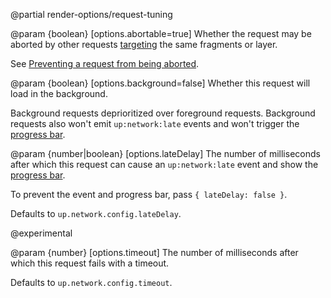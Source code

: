 @partial render-options/request-tuning

@param {boolean} [options.abortable=true]
  Whether the request may be aborted by other requests [targeting](/targeting-fragments)
  the same fragments or layer.

  See [Preventing a request from being aborted](/aborting-requests#preventing).

@param {boolean} [options.background=false]
  Whether this request will load in the background.

  Background requests deprioritized over foreground requests.
  Background requests also won't emit `up:network:late` events and won't trigger
  the [progress bar](/progress-bar).

@param {number|boolean} [options.lateDelay]
  The number of milliseconds after which this request can cause
  an `up:network:late` event and show the [progress bar](/progress-bar).

  To prevent the event and progress bar, pass `{ lateDelay: false }`.

  Defaults to `up.network.config.lateDelay`.

  @experimental

@param {number} [options.timeout]
  The number of milliseconds after which this request fails with a timeout.

  Defaults to `up.network.config.timeout`.
